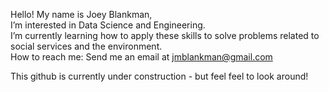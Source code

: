 Hello! My name is Joey Blankman,
</br>I’m interested in Data Science and Engineering.
</br>I’m currently learning how to apply these skills to solve problems related to social services and the environment.
</br>How to reach me: Send me an email at jmblankman@gmail.com
<div>
      This github is currently under construction - but feel feel to look around!
</br> 
